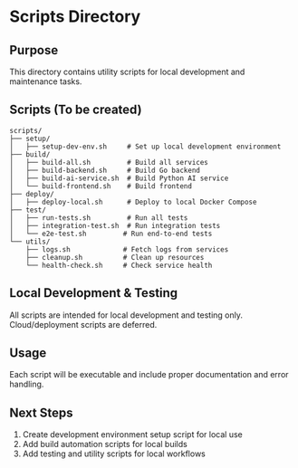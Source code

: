 # Scripts Directory


## Purpose
This directory contains utility scripts for local development and maintenance tasks.

## Scripts (To be created)
```
scripts/
├── setup/
│   ├── setup-dev-env.sh     # Set up local development environment
├── build/
│   ├── build-all.sh         # Build all services
│   ├── build-backend.sh     # Build Go backend
│   ├── build-ai-service.sh  # Build Python AI service
│   └── build-frontend.sh    # Build frontend
├── deploy/
│   ├── deploy-local.sh      # Deploy to local Docker Compose
├── test/
│   ├── run-tests.sh         # Run all tests
│   ├── integration-test.sh  # Run integration tests
│   └── e2e-test.sh         # Run end-to-end tests
└── utils/
    ├── logs.sh             # Fetch logs from services
    ├── cleanup.sh          # Clean up resources
    └── health-check.sh     # Check service health
```

## Local Development & Testing
All scripts are intended for local development and testing only. Cloud/deployment scripts are deferred.

## Usage
Each script will be executable and include proper documentation and error handling.

## Next Steps
1. Create development environment setup script for local use
2. Add build automation scripts for local builds
3. Add testing and utility scripts for local workflows
